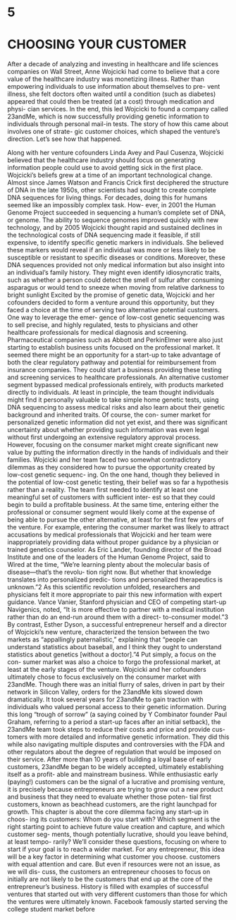 # 5
  # CHOOSING YOUR CUSTOMER  

  After a decade of analyzing and investing in healthcare and life sciences companies on Wall Street, Anne Wojcicki had come to believe that a core value of the healthcare industry was monetizing illness. Rather than empowering individuals to use information about themselves to pre-
vent illness, she felt doctors often waited until a condition (such as diabetes) appeared that could then be treated (at a cost) through medication and physi- cian services. In the end, this led Wojcicki to found a company called 23andMe, which is now successfully providing genetic information to individuals through personal mail-in tests. The story of how this came about involves one of strate- gic customer choices, which shaped the venture’s direction. Let’s see how that happened.  
  
  Along with her venture cofounders Linda Avey and Paul Cusenza, Wojcicki believed that the healthcare industry should focus on generating information people could use to avoid getting sick in the first place. Wojcicki’s beliefs grew at a time of an important technological change. Almost since James Watson and Francis Crick first deciphered the structure of DNA in the late 1950s, other scientists had sought to create complete DNA sequences for living things. For decades, doing this for humans seemed like an impossibly complex task. How- ever, in 2001 the Human Genome Project succeeded in sequencing a human’s complete set of DNA, or genome. The ability to sequence genomes improved quickly with new technology, and by 2005 Wojcicki thought rapid and sustained declines in the technological costs of DNA sequencing made it feasible, if still expensive, to identify specific genetic markers in individuals. She believed these markers would reveal if an individual was more or less likely to be susceptible or resistant to specific diseases or conditions. Moreover, these DNA sequences provided not only medical information but also insight into an individual’s family history. They might even identify idiosyncratic traits, such as whether a person could detect the smell of sulfur after consuming asparagus or would tend to sneeze when moving from relative darkness to bright sunlight
  Excited by the promise of genetic data, Wojcicki and her cofounders decided to form a venture around this opportunity, but they faced a choice at the time of serving two alternative potential customers. One way to leverage the emer- gence of low-cost genetic sequencing was to sell precise, and highly regulated, tests to physicians and other healthcare professionals for medical diagnosis and screening. Pharmaceutical companies such as Abbott and PerkinElmer were also just starting to establish business units focused on the professional market. It seemed there might be an opportunity for a start-up to take advantage of both the clear regulatory pathway and potential for reimbursement from insurance companies. They could start a business providing these testing and screening services to healthcare professionals.
  An alternative customer segment bypassed medical professionals entirely, with products marketed directly to individuals. At least in principle, the team thought individuals might find it personally valuable to take simple home genetic tests, using DNA sequencing to assess medical risks and also learn about their genetic background and inherited traits. Of course, the con- sumer market for personalized genetic information did not yet exist, and there was significant uncertainty about whether providing such information was even legal without first undergoing an extensive regulatory approval process. However, focusing on the consumer market might create significant new value by putting the information directly in the hands of individuals and their families.
  Wojcicki and her team faced two somewhat contradictory dilemmas as they considered how to pursue the opportunity created by low-cost genetic sequenc- ing. On the one hand, though they believed in the potential of low-cost genetic testing, their belief was so far a hypothesis rather than a reality. The team first needed to identify at least one meaningful set of customers with sufficient inter- est so that they could begin to build a profitable business. At the same time, entering either the professional or consumer segment would likely come at the expense of being able to pursue the other alternative, at least for the first few years of the venture. For example, entering the consumer market was likely to attract accusations by medical professionals that Wojcicki and her team were inappropriately providing data without proper guidance by a physician or trained genetics counselor. As Eric Lander, founding director of the Broad Institute and one of the leaders of the Human Genome Project, said to Wired at the time, “We’re learning plenty about the molecular basis of disease—that’s the revolu- tion right now. But whether that knowledge translates into personalized predic- tions and personalized therapeutics is unknown.”2 As this scientific revolution unfolded, researchers and physicians felt it more appropriate to pair this new information with expert guidance. Vance Vanier, Stanford physician and CEO of competing start-up Navigenics, noted, “It is more effective to partner with a medical institution rather than do an end-run around them with a direct- to-consumer model.”3 By contrast, Esther Dyson, a successful entrepreneur herself and a director of Wojcicki’s new venture, characterized the tension between the two markets as “appallingly paternalistic,” explaining that “people can understand statistics about baseball, and I think they ought to understand statistics about genetics [without a doctor].”4 Put simply, a focus on the con- sumer market was also a choice to forgo the professional market, at least at the early stages of the venture.
  Wojcicki and her cofounders ultimately chose to focus exclusively on the consumer market with 23andMe. Though there was an initial flurry of sales, driven in part by their network in Silicon Valley, orders for the 23andMe kits slowed down dramatically. It took several years for 23andMe to gain traction with individuals who valued personal access to their genetic information. During this long “trough of sorrow” (a saying coined by Y Combinator founder Paul Graham, referring to a period a start-up faces after an initial setback), the 23andMe team took steps to reduce their costs and price and provide cus- tomers with more detailed and informative genetic information. They did this while also navigating multiple disputes and controversies with the FDA and other regulators about the degree of regulation that would be imposed on their service. After more than 10 years of building a loyal base of early customers, 23andMe began to be widely accepted, ultimately establishing itself as a profit- able and mainstream business.
  While enthusiastic early (paying!) customers can be the signal of a lucrative and promising venture, it is precisely because entrepreneurs are trying to grow out a new product and business that they need to evaluate whether those poten- tial first customers, known as beachhead customers, are the right launchpad for growth. This chapter is about the core dilemma facing any start-up in choos- ing its customers: Whom do you start with? Which segment is the right starting point to achieve future value creation and capture, and which customer seg- ments, though potentially lucrative, should you leave behind, at least tempo- rarily? We’ll consider these questions, focusing on where to start if your goal is to reach a wider market. For any entrepreneur, this idea will be a key factor in determining what customer you choose. customers with equal attention and care. But even if resources were not an issue, as we will dis- cuss, the customers an entrepreneur chooses to focus on initially are not likely to be the customers that end up at the core of the entrepreneur’s business.
  History is filled with examples of successful ventures that started out with very different customers than those for which the ventures were ultimately known. Facebook famously started serving the college student market before








